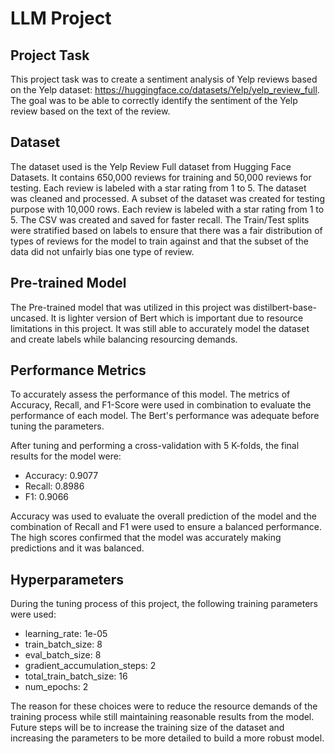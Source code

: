 # LLM Project

## Project Task
This project task was to create a sentiment analysis of Yelp reviews based on the Yelp dataset: https://huggingface.co/datasets/Yelp/yelp_review_full. The goal was to be able to correctly identify the sentiment of the Yelp review based on the text of the review. 

## Dataset
The dataset used is the Yelp Review Full dataset from Hugging Face Datasets. It contains 650,000 reviews for training and 50,000 reviews for testing. Each review is labeled with a star rating from 1 to 5. The dataset was cleaned and processed. A subset of the dataset was created for testing purpose with 10,000 rows. Each review is labeled with a star rating from 1 to 5. The CSV was created and saved for faster recall. The Train/Test splits were stratified based on labels to ensure that there was a fair distribution of types of reviews for the model to train against and that the subset of the data did not unfairly bias one type of review. 

## Pre-trained Model
The Pre-trained model that was utilized in this project was distilbert-base-uncased. It is lighter version of Bert which is important due to resource limitations in this project. It was still able to accurately model the dataset and create labels while balancing resourcing demands. 

## Performance Metrics
To accurately assess the performance of this model. The metrics of Accuracy, Recall, and F1-Score were used in combination to evaluate the performance of each model. The Bert's performance was adequate before tuning the parameters. 

After tuning and performing a cross-validation with 5 K-folds, the final results for the model were: 

- Accuracy: 0.9077
- Recall: 0.8986
- F1: 0.9066

Accuracy was used to evaluate the overall prediction of the model and the combination of Recall and F1 were used to ensure a balanced performance. The high scores confirmed that the model was accurately making predictions and it was balanced. 
## Hyperparameters
During the tuning process of this project, the following training parameters were used: 

  - learning_rate: 1e-05
  - train_batch_size: 8
  - eval_batch_size: 8
  - gradient_accumulation_steps: 2
  - total_train_batch_size: 16
  - num_epochs: 2

The reason for these choices were to reduce the resource demands of the training process while still maintaining reasonable results from the model. Future steps will be to increase the training size of the dataset and increasing the parameters to be more detailed to build a more robust model. 


